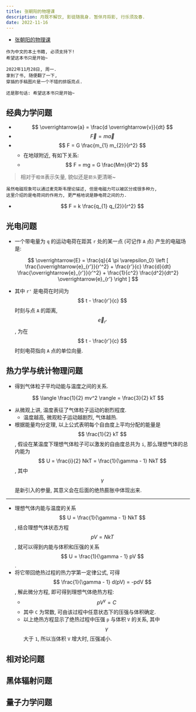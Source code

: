 ```yaml
---
title: 张朝阳的物理课
description: 月既不解饮, 影徒随我身. 暂伴月将影, 行乐须及春.
date: 2022-11-16
---
```


- [张朝阳的物理课](https://book.douban.com/subject/36150946/)

```
作为中文的本土书籍, 必须支持下!
希望这本书只是开始~
```

```
2022年11月28日, 周一.
拿到了书, 随便翻了一下,
穿插的手稿图片是一个不错的排版亮点.

还是那句话: 希望这本书只是开始~
```

## 经典力学问题

- $$ \overrightarrow{a} = \frac{d \overrightarrow{v}}{dt} $$
- $$ \overrightarrow{F} = m \overrightarrow{a} $$
- $$ F = G \frac{m_{1} m_{2}}{r^2} $$
  - 在地球附近, 有如下关系:
  - $$ F = mg = G \frac{Mm}{R^2} $$

> 相对于`粗体`表示矢量, 貌似还是`箭头`更清晰~

```
虽然电磁现象可以通过麦克斯韦理论描述, 但是电磁力可以被区分成很多种力,
这里介绍的是电荷间的作用力, 更严格地说是静电荷之间的力.
```

- $$ F = k \frac{q_{1} q_{2}}{r^2} $$

## 光电问题

- 一个带电量为 `q` 的运动电荷在距其 `r` 处的某一点
  (可记作 `A` 点) 产生的电磁场是:

$$
\overrightarrow{E} =
\frac{q}{4 \pi \varepsilon_0}
\left [
  \frac{\overrightarrow{e}_{r'}}{r'^2} +
  \frac{r'}{c} \frac{d}{dt} \frac{\overrightarrow{e}_{r'}}{r'^2} +
  \frac{1}{c^2} \frac{d^2}{dt^2} \overrightarrow{e}_{r'}
\right ]
$$

- 其中 `r'` 是电荷在时间为
  $$ t - \frac{r'}{c} $$
  时刻与点 `A` 的距离,
  $$ \overrightarrow{e}_{r'} $$,
  为在
  $$ t - \frac{r'}{c} $$
  时刻电荷指向 `A` 点的单位向量.

## 热力学与统计物理问题

- 得到气体粒子平均动能与温度之间的关系.

$$
\langle \frac{1}{2} mv^2 \rangle = \frac{3}{2} kT
$$

- 从微观上讲, 温度表征了气体粒子运动的剧烈程度.
  - 温度越高, 微观粒子运动越剧烈, 气体越热.
- 根据能量均分定理, 以上公式表明每个自由度上平均分配的能量是
  $$ \frac{1}{2} kT $$,
  假设在某温度下理想气体粒子可以激发的自由度总共为 `i`,
  那么理想气体的总内能为
  $$ U = \frac{i}{2} NkT = \frac{1}{\gamma - 1} NkT $$,
  其中
  $$ \gamma $$
  是新引入的参量, 其意义会在后面的绝热膨胀中体现出来.

---

- 理想气体内能与温度的关系
  $$ U = \frac{1}{\gamma - 1} NkT $$,
  结合理想气体状态方程
  $$ pV = NkT $$,
  就可以得到内能与体积和压强的关系
  $$ U = \frac{1}{\gamma - 1} pV $$.
- 将它带回绝热过程的热力学第一定律公式, 可得
  $$ \frac{1}{\gamma - 1} d(pV) = -pdV $$,
  解此微分方程, 即可得到理想气体绝热方程:
  - $$ pV^{\gamma} = C $$
  - 其中 `C` 为常数, 可由该过程中任意状态下的压强与体积确定.
  - 以上绝热方程显示了绝热过程中压强 `p` 与体积 `V` 的关系, 其中
    $$ \gamma $$
    大于 `1`, 所以当体积 `V` 增大时, 压强减小.

## 相对论问题

## 黑体辐射问题

## 量子力学问题
